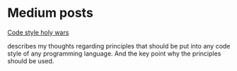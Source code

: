# Medium posts

[Code style holy wars]("./code-style-holy-wars/README.md")

describes my thoughts regarding principles that should be put into any code style of any programming language. And the key point why the principles should be used.
